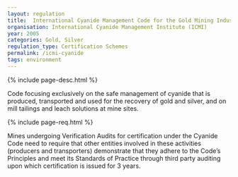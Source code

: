 ```yaml
---
layout: regulation
title:  International Cyanide Management Code for the Gold Mining Industry
organisation: International Cyanide Management Institute (ICMI)
year: 2005
categories: Gold, Silver
regulation_type: Certification Schemes
permalink: /icmi-cyanide
tags: environment
---
```


{% include page-desc.html %}

Code focusing exclusively on the safe management of cyanide that is produced, transported and used for the recovery of gold and silver, and on mill tailings and leach solutions at mine sites.

{% include page-req.html %}

Mines undergoing Verification Audits for certification under the Cyanide Code need to require that other entities involved in these activities (producers and transporters) demonstrate that they adhere to the Code’s Principles and meet its Standards of Practice through third party auditing upon which certification is issued for 3 years.
